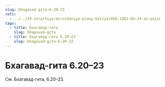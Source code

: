 ```yaml
---
slug: bhagavad-gita-6-20-23
refs:
  - ../../39-ierarhiya-mirozdaniya-plany-bytiya/656-1982-04-24-a2-poisk-rasy-i-tri-plana-bytiya-v-bhagavad-gite.md
tags:
  - title: Бхагавад-гита
    slug: bhagavad-gita
  - title: Бхагавад-гита 6.20–23
    slug: bhagavad-gita-6-20-23
---
```


# Бхагавад-гита 6.20–23

См. Бхагавад-гита, 6.20–23.
